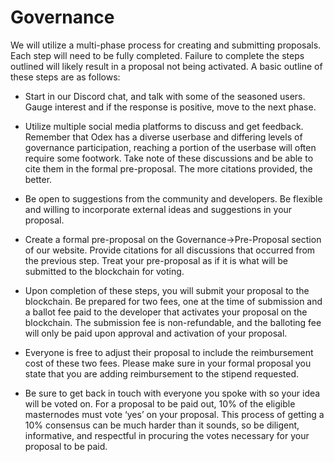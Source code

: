 # Governance

We will utilize a multi-phase process for creating and submitting proposals. Each step will need to be fully completed. Failure to complete the steps outlined will likely result in a proposal not being activated. A basic outline of these steps are as follows:

* Start in our Discord chat, and talk with some of the seasoned users. Gauge interest and if the response is positive, move to the next phase.

* Utilize multiple social media platforms to discuss and get feedback. Remember that Odex has a diverse userbase and differing levels of governance participation, reaching a portion of the userbase will often require some footwork. Take note of these discussions and be able to cite them in the formal pre-proposal. The more citations provided, the better.

* Be open to suggestions from the community and developers. Be flexible and willing to incorporate external ideas and suggestions in your proposal.

* Create a formal pre-proposal on the Governance->Pre-Proposal section of our website. Provide citations for all discussions that occurred from the previous step. Treat your pre-proposal as if it is what will be submitted to the blockchain for voting.

* Upon completion of these steps, you will submit your proposal to the blockchain. Be prepared for two fees, one at the time of submission and a ballot fee paid to the developer that activates your proposal on the blockchain. The submission fee is non-refundable, and the balloting fee will only be paid upon approval and activation of your proposal.

* Everyone is free to adjust their proposal to include the reimbursement cost of these two fees. Please make sure in your formal proposal you state that you are adding reimbursement to the stipend requested.

* Be sure to get back in touch with everyone you spoke with so your idea will be voted on. For a proposal to be paid out, 10% of the eligible masternodes must
vote ‘yes’ on your proposal. This process of getting a 10% consensus can be much harder than it sounds, so be diligent, informative, and respectful in procuring the votes necessary for your proposal to be paid.
